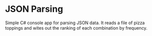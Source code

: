 # JSON Parsing
Simple C# console app for parsing JSON data. It reads a file of pizza toppings and wites out the ranking of each combination by frequency.

